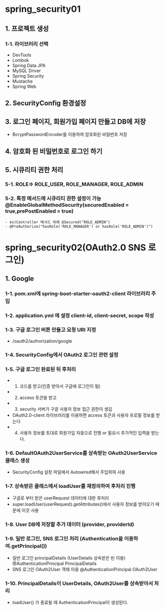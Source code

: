 # spring_security01

## 1. 프로젝트 생성
### 1-1. 라이브러리 선택
- DevTools
- Lombok
- Spring Data JPA
- MySQL Driver
- Spring Security
- Mustache
- Spring Web

## 2. SecurityConfig 환경설정

## 3. 로그인 페이지, 회원가입 페이지 만들고 DB에 저장
- BcryptPasswordEncoder를 이용하여 암호화된 비밀번호 저장

## 4. 암호화 된 비밀번호로 로그인 하기

## 5. 시큐리티 권한 처리
### 5-1. ROLE=> ROLE_USER, ROLE_MANAGER, ROLE_ADMIN
### 5-2. 특정 메서드에 시큐리티 권한 설정이 가능 @EnableGlobalMethodSecurity(securedEnabled = true,prePostEnabled = true)
    - ex)Controller 메서드 위에 @Secured("ROLE_ADMIN")
    - @PreAuthorize("hasRole('ROLE_MANAGER') or hasRole('ROLE_ADMIN')")

# spring_security02(OAuth2.0 SNS 로그인)

## 1. Google
### 1-1. pom.xml에 spring-boot-starter-oauth2-client 라이브러리 주입
### 1-2. application.yml 에 설정 client-id, client-secret, scope 작성
### 1-3. 구글 로그인 버튼 만들고 요청 URI 지정
- /oauth2/authorization/google
### 1-4. SecurityConfig에서 OAuth2 로그인 관련 설정
### 1-5. 구글 로그인 완료된 뒤 후처리
- 1. 코드를 받고(인증 받아서 구글에 로그인이 됨)
- 2. access 토큰을 받고
- 3. security 서버가 구글 사용자 정보 접근 권한이 생김
- OAuth2.0-client 라이브러리를 이용하면 access 토큰과 사용자 프로필 정보를 받는다
- 4. 사용자 정보를 토대로 회원가입 자동으로 진행 or 필요시 추가적인 입력을 받는다.
### 1-6. DefaultOAuth2UserService를 상속받는 OAuth2UserService 클래스 생성   
- SecurityConfig 설정 파일에서 Autowired해서 주입하여 사용
### 1-7. 상속받은 클래스에서 loadUser를 재정의하여 후처리 진행
- 구글로 부터 받은 userRequest 데이터에 대한 후처리
- super.loadUser(userRequest).getAttributes()에서 사용자 정보를 받아오기 때문에 이것 사용
### 1-8. User DB에 저장할 추가 데이터 (provider, providerId)
### 1-9. 일반 로그인, SNS 로그인 처리 (Authentication을 이용하여.getPrincipal())
- 일반 로그인 principalDetails (UserDetails 상속받은 빈 이용) @AuthenticationPrincipal PrincipalDetails
- SNS 로그인 OAuth2User 객체 이용 @AuthenticationPrincipal OAuth2User
### 1-10. PrincipalDetails이 UserDetails, OAuth2User를 상속받아서 처리
- loadUser() 가 종료될 때 AuthenticationPrincipal이 생성된다.
